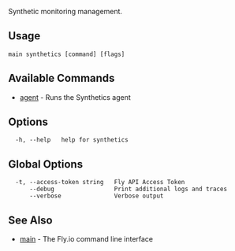 Synthetic monitoring management.

## Usage
~~~
main synthetics [command] [flags]
~~~

## Available Commands
* [agent](/docs/flyctl/main-synthetics-agent/)	 - Runs the Synthetics agent

## Options

~~~
  -h, --help   help for synthetics
~~~

## Global Options

~~~
  -t, --access-token string   Fly API Access Token
      --debug                 Print additional logs and traces
      --verbose               Verbose output
~~~

## See Also

* [main](/docs/flyctl/main/)	 - The Fly.io command line interface

